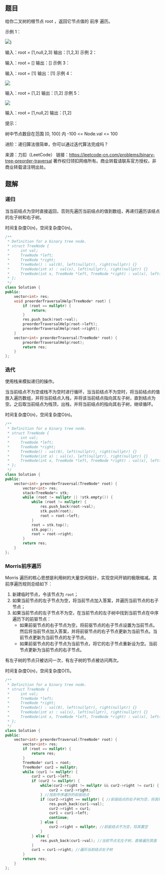 ## 题目

给你二叉树的根节点 root ，返回它节点值的 前序 遍历。

 

示例 1：

![](https://assets.leetcode.com/uploads/2020/09/15/inorder_1.jpg))

输入：root = [1,null,2,3]
输出：[1,2,3]
示例 2：

输入：root = []
输出：[]
示例 3：

输入：root = [1]
输出：[1]
示例 4：

![](https://assets.leetcode.com/uploads/2020/09/15/inorder_5.jpg)

输入：root = [1,2]
输出：[1,2]
示例 5：

![](https://assets.leetcode.com/uploads/2020/09/15/inorder_4.jpg)


输入：root = [1,null,2]
输出：[1,2]


提示：

树中节点数目在范围 [0, 100] 内
-100 <= Node.val <= 100


进阶：递归算法很简单，你可以通过迭代算法完成吗？

来源：力扣（LeetCode）
链接：https://leetcode-cn.com/problems/binary-tree-preorder-traversal
著作权归领扣网络所有。商业转载请联系官方授权，非商业转载请注明出处。

## 题解

### 递归

当当前结点为空时直接返回，否则先遍历当前结点的值到数组，再递归遍历该结点的左子树和右子树。

时间复杂度O(n)，空间复杂度O(n)。

```c++
/**
 * Definition for a binary tree node.
 * struct TreeNode {
 *     int val;
 *     TreeNode *left;
 *     TreeNode *right;
 *     TreeNode() : val(0), left(nullptr), right(nullptr) {}
 *     TreeNode(int x) : val(x), left(nullptr), right(nullptr) {}
 *     TreeNode(int x, TreeNode *left, TreeNode *right) : val(x), left(left), right(right) {}
 * };
 */
class Solution {
public:
    vector<int> res;
    void preorderTraversalHelp(TreeNode* root) {
        if (root == nullptr) {
            return;
        }
        res.push_back(root->val);
        preorderTraversalHelp(root->left);
        preorderTraversalHelp(root->right);
    }
    vector<int> preorderTraversal(TreeNode* root) {
        preorderTraversalHelp(root);
        return res;
    }
};
```

### 迭代

使用栈来模拟递归的操作。

当当前结点不为空或栈不为空时进行循环，当当前结点不为空时，将当前结点的值放入遍历数组，并将当前结点入栈，并将该当前结点指向其左子树，直到结点为空。之后取当前结点为栈顶，出栈，并将当前结点的指向其右子树，继续循环。

时间复杂度O(n)，空间复杂度O(n)。

```c++
/**
 * Definition for a binary tree node.
 * struct TreeNode {
 *     int val;
 *     TreeNode *left;
 *     TreeNode *right;
 *     TreeNode() : val(0), left(nullptr), right(nullptr) {}
 *     TreeNode(int x) : val(x), left(nullptr), right(nullptr) {}
 *     TreeNode(int x, TreeNode *left, TreeNode *right) : val(x), left(left), right(right) {}
 * };
 */
class Solution {
public:
    vector<int> preorderTraversal(TreeNode* root) {
        vector<int> res;
        stack<TreeNode*> stk;
        while (root != nullptr || !stk.empty()) {
            while (root != nullptr) {
                res.push_back(root->val);
                stk.push(root);
                root = root->left;
            }
            root = stk.top();
            stk.pop();
            root = root->right;
        }
        return res;
    }
};
```

### Morris前序遍历

Morris 遍历的核心思想是利用树的大量空闲指针，实现空间开销的极限缩减。其前序遍历规则总结如下：

1. 新建临时节点，令该节点为 `root`；
2. 如果当前节点的左子节点为空，将当前节点加入答案，并遍历当前节点的右子节点；
3. 如果当前节点的左子节点不为空，在当前节点的左子树中找到当前节点在中序遍历下的前驱节点：
   - 如果前驱节点的右子节点为空，将前驱节点的右子节点设置为当前节点。然后将当前节点加入答案，并将前驱节点的右子节点更新为当前节点。当前节点更新为当前节点的左子节点。
   - 如果前驱节点的右子节点为当前节点，将它的右子节点重新设为空。当前节点更新为当前节点的右子节点。

有左子树的节点只被访问一次，有左子树的节点被访问两次。

时间复杂度O(n)，空间复杂度O(1)。

```c++
/**
 * Definition for a binary tree node.
 * struct TreeNode {
 *     int val;
 *     TreeNode *left;
 *     TreeNode *right;
 *     TreeNode() : val(0), left(nullptr), right(nullptr) {}
 *     TreeNode(int x) : val(x), left(nullptr), right(nullptr) {}
 *     TreeNode(int x, TreeNode *left, TreeNode *right) : val(x), left(left), right(right) {}
 * };
 */
class Solution {
public:
    vector<int> preorderTraversal(TreeNode* root) {
        vector<int> res;
        if (root == nullptr) {
            return res;
        }
        TreeNode* cur1 = root;
        TreeNode* cur2 = nullptr;
        while (cur1 != nullptr) {
            cur2 = cur1->left;
            if (cur2 != nullptr) {
                while(cur2->right != nullptr && cur2->right != cur1) {
                    cur2 = cur2->right;
                } //找到中序遍历的前驱结点
                if (cur2->right == nullptr) { //前驱结点的右子树为空，将其指向当前结点，遍历当前结点的值，将当前结点该为其左子树
                    res.push_back(cur1->val);
                    cur2->right = cur1;
                    cur1 = cur1->left;
                    continue;
                } else {
                    cur2->right = nullptr; //前驱结点不为空，将其置空
                }
            } else {
                res.push_back(cur1->val); //当前节点无左子树，直接遍历其值
            }
            cur1 = cur1->right; //遍历当前结点右子树
        }
        return res;
    }
};
```

